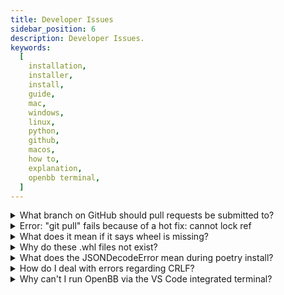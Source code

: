 ```yaml
---
title: Developer Issues
sidebar_position: 6
description: Developer Issues.
keywords:
  [
    installation,
    installer,
    install,
    guide,
    mac,
    windows,
    linux,
    python,
    github,
    macos,
    how to,
    explanation,
    openbb terminal,
  ]
---
```

<details><summary>What branch on GitHub should pull requests be submitted to?</summary>

Pull requests submitted to the Main branch will not be merged, please create branchs from the `develop` branch.

To switch to the develop branch:

```console
git checkout develop
```

Branchs must also follow the naming convention:

- /feature/name_your_branch
  - For developing functionality.
- /hotfix/name_your_patch
  - For bug patches.

</details>

<details><summary>Error: "git pull" fails because of a hot fix: cannot lock ref</summary>

If the error message looks something like:

```console
cannot lock ref: 'refs/remotes/origin/hotfix' exists; cannot create
```

Try:

```console
git remote prune origin
git pull
```

</details>

<details><summary>What does it mean if it says wheel is missing?</summary>

If you receive any notifications regarding `wheel` missing, this could be due to this dependency missing.

`conda install -c conda-forge wheel` or `pip install wheel`

</details>

<details><summary>Why do these .whl files not exist?</summary>

If you get errors about .whl files not existing (usually on Windows) you have to reinitialize the following folder.
Just removing the 'artifacts' folder could also be enough:

| Platform | Location                        |
| -------- | ------------------------------- |
| Linux    | "~/.cache/pypoetry"             |
| Mac      | "~/Library/Caches/pypoetry"     |
| Windows  | "%localappdata%/pypoetry/cache" |

When you try to add a package to Poetry it is possible that it causes a similar issue. Here you can remove the
'artifacts' folder again to reinitialize Poetry.

If you run into trouble with Poetry, and the advice above did not help, your best bet is to try

- `poetry update --lock`
- `conda deactivate` -> `conda activate obb`, then try again
- Track down the offensive package and purge it from your anaconda `<environment_name>` folder, then try again

| Platform  | Location                                    |
| --------- | ------------------------------------------- |
| Linux/Mac | ~/anaconda3/envs, or , ~/opt/anaconda3/envs |
| Windows   | %userprofile%/anaconda3/envs                |

- Completely nuke your conda environment folder and make a new environment from scratch

  - `conda deactivate`
  - `conda env remove -n obb`
  - `conda clean -a`
  - Make a new environment and install dependencies again.
- Reboot your computer and try again
- Submit a ticket on GitHub

</details>

<details><summary>What does the JSONDecodeError mean during poetry install?</summary>

Sometimes poetry can throw a `JSONDecodeError` on random packages while running `poetry install`. This can be observed on macOS 10.14+ running python 3.8+. This is because of the use of an experimental installer that can be switched off to avoid the mentioned error. Run the code below as advised [here](https://github.com/python-poetry/poetry/issues/4210) and it should fix the installation process.

```bash
poetry config experimental.new-installer false
```

_Commands that may help you in case of an error:_

- `python -m pip install --upgrade pip`
- `poetry update --lock`
- `poetry install`

</details>

<details><summary>How do I deal with errors regarding CRLF?</summary>

When trying to commit code changes, pylint will prevent you from doing so if your line break settings are set to
CRLF (default for Windows).
This is because the entire package uses LF (default for Linux/Mac), and it is therefore
important that you change this setting to LF _before_ you make any changes to the code.

It is possible that CRLF automatically turns back on, you can correct this with:

```bash
git config --global core.autocrlf false
```

In case you already made coding adjustments, you have to reset your cache, and the changes you made to the code with
the following:

```bash
git rm --cached -r .
git reset --hard
```

</details>

<details><summary>Why can't I run OpenBB via the VS Code integrated terminal?</summary>

This occurs when VS Code terminal python version/path is different from the terminal version.

To fix it add this to vscode JSON settings ([ref](https://stackoverflow.com/questions/54582361/vscode-terminal-shows-incorrect-python-version-and-path-launching-terminal-from)):

```bash
    "terminal.integrated.inheritEnv": false,
```

</details>
